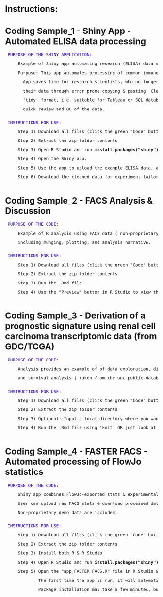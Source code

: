 
# Instructions:
# Coding Sample_1 - Shiny App - Automated ELISA data processing

<pre>
<font color="3300CC"> PURPOSE OF THE SHINY APPLICATION:</font>
<p>     Example of Shiny app automating research (ELISA) data munging ( non-proprietary source data ).
<p>     Purpose: This app automates processing of common immunology research data (ELISA reader output).
<p>       App saves time for research scientists, who no longer have do manually clean up
<p>       their data through error prone copying & pasting. Cleaned data can be downloaded in 
<p>       'tidy' format, i.e. suitable for Tableau or SQL database. Data are also plotted for 
<p>       quick review and QC of the data. 
</pre>

<pre>
<font color="3300CC"> INSTRUCTIONS FOR USE:</font>
<p>     Step 1) Download all files (click the green "Code" button above; download .zip folder)
<p>     Step 2) Extract the zip folder contents 
<p>     Step 3) Open R Studio and run <b>install.packages("shiny")</b> in the console
<p>     Step 4) Open the Shiny app. 
<p>     Step 5) Use the app to upload the example ELISA data, and review the output plots. 
<p>     Step 6) Download the cleaned data for experiment-tailored processing/plotting in Tableau/Spotfire. 
</pre>

# Coding Sample_2 - FACS Analysis & Discussion

<pre>
<font color="3300CC"> PURPOSE OF THE CODE:</font>
<p>     Example of R analysis using FACS data ( non-proprietary source data ), 
<p>     including munging, plotting, and analysis narrative.
</pre>

<pre>
<font color="3300CC"> INSTRUCTIONS FOR USE:</font>
<p>     Step 1) Download all files (click the green "Code" button above; download .zip folder)
<p>     Step 2) Extract the zip folder contents
<p>     Step 3) Run the .Rmd file
<p>     Step 4) Use the "Preview" button in R Studio to view the html report output
</pre>


# Coding Sample_3 - Derivation of a prognostic signature using renal cell carcinoma transcriptomic data (from GDC/TCGA)

<pre>
<font color="3300CC"> PURPOSE OF THE CODE:</font>
<p>     Analysis provides an example of of data exploration, differential expression analysis (Voom/Limma),
<p>     and survival analysis ( taken from the GDC public database )
</pre>

<pre>
<font color="3300CC"> INSTRUCTIONS FOR USE:</font>
<p>     Step 1) Download all files (click the green "Code" button above; download .zip folder)
<p>     Step 2) Extract the zip folder contents
<p>     Step 3) Optional: Input a local directory where you want the GDC files saved (default download uses be "api" method. Files total 156MB).
<p>     Step 4) Run the .Rmd file using 'knit' OR just look at the included .nb file to view analysis. 
</pre>



# Coding Sample_4 - FASTER FACS - Automated processing of FlowJo statistics

<pre>
<font color="3300CC"> PURPOSE OF THE CODE:</font>
<p>     Shiny app combines FlowJo-exported stats & experimental metadata and outputs plot-ready tables. 
<p>     User can upload raw FACS stats & download processed data ready for GraphpadPrism or Tableau (or Spotfire), thereby automating appx. twenty-five data processing steps. 
<p>     Non-proprietary demo data are included. 
</pre>

<pre>
<font color="3300CC"> INSTRUCTIONS FOR USE:</font>
<p>     Step 1) Download all files (click the green "Code" button above; download .zip folder)
<p>     Step 2) Extract the zip folder contents
<p>     Step 3) Install both R & R Studio
<p>     Step 4) Open R Studio and run <b>install.packages("shiny")</b> in the console (this only needs to be done once)
<p>     Step 5) Open the "app_FASTER FACS.R" file in R Studio & then click the "Run App" button. 
<p>             The first time the app is run, it will automatically install required R packages. 
<p>             Package installation may take a few minutes, but it will only happen once. Follow the instructions in the app.
</pre>


